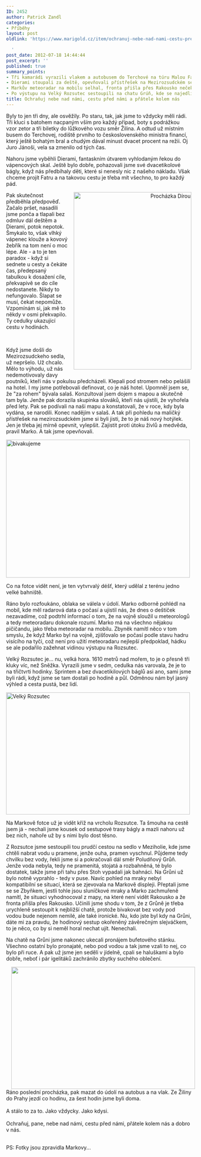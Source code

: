 ```yaml
---
ID: 2452
author: Patrick Zandl
categories:
- Příběhy
layout: post
oldlink: 'https://www.marigold.cz/item/ochranuj-nebe-nad-nami-cestu-pred-nami-a-pratele-kolem-nas

  '
post_date: 2012-07-18 14:44:44
post_excerpt: ''
published: true
summary_points:
- Tři kamarádi vyrazili vlakem a autobusem do Terchové na túru Malou Fatrou.
- Dierami stoupali za deště, opevňovali přístřešek na Mezirozsudckém sedle.
- Markův meteoradar na mobilu selhal, fronta přišla přes Rakousko nečekaně.
- Po výstupu na Velký Rozsutec sestoupili na chatu Grúň, kde se najedli.
title: Ochraňuj nebe nad námi, cestu před námi a přátele kolem nás
---
```


<p> Byly to jen tři dny, ale osvěžily. Po staru, tak, jak jsme to vždycky měli rádi. Tři kluci s batohem nacpaným vším pro každý případ, boty s podrážkou vzor zetor a tři biletky do lůžkového vozu směr Žilina. A odtud už místním busem do Terchovej, rodiště prvního to československého ministra financí, který ještě bohatým bral a chudým dával minust dvacet procent na režii. Oj Juro Jánoši, vela sa zmenilo od tých čas.</p>


<!--more-->

<p>Nahoru jsme vyběhli Dierami, fantaskním útvarem vyhlodaným řekou do vápencových skal. Ještě bylo dobře, pohazovali jsme své dvacetikolové bágly, když nás předbíhaly děti, které si nenesly nic z našeho nákladu. Však chceme projít Fatru a na takovou cestu je třeba mít všechno, to pro každý pád.<br></p>
<div class="separator" style="clear: both; text-align: right;"><a href="http://www.marigold.cz/wp-content/uploads/wpid-Photo-18.-7.-2012-14011.jpg" target="_blank" style="clear: right; float: right; margin-bottom: 1em; margin-left: 1em;"><img src="http://www.marigold.cz/wp-content/uploads/wpid-Photo-18.-7.-2012-14011.jpg" id="blogsy-1342616103134.4402" class="alignright" alt="Procházka Dírou" width="320" height="481"></a></div><p>Pak skutečnost předběhla předpověď. Začalo pršet, nasadili jsme ponča a tlapali bez odmluv dál deštěm a Dierami, potok nepotok. Šmykalo to, však vlhký vápenec klouže a kovový žebřík na tom není o moc lépe. Ale - a to je ten paradox - když si sednete u cesty a čekáte čas, předepsaný tabulkou k dosažení cíle, překvapivě se do cíle nedostanete. Nikdy to nefungovalo. Šlapat se musí, čekat nepomůže. Vzpomínám si, jak mě to někdy v osmi překvapilo. Ty cedulky ukazující cestu v hodinách. </p>
<p>&nbsp;</p>
<p>Když jsme došli do Mezirozsudckeho sedla, už nepršelo. Už chcalo. Mělo to výhodu, už nás nedemotivovaly davy poutníků, kteří nás v pokulsu předcházeli. Klepali pod stromem nebo pelášili na hotel. I my jsme potřebovali definovat, co je náš hotel. Upomněl jsem se, že "za rohem" bývala salaš. Konzultoval jsem dojem s mapou a skutečně tam byla. Jenže pak dorazila skupinka slováků, kteří nás ujistili, že vyhořela před lety. Pak se podívali na naši mapu a konstatovali, že v roce, kdy byla vydána, se narodili. Konec nadějím v salaš. A tak při pohledu na maličký přístřešek na mezirozsudckém jsme si byli jisti, že to je náš nový hotýlek. Jen je třeba jej mírně opevnit, vylepšit. Zajistit proti útoku živlů a medvěda, pravil Marko. A tak jsme opevňovali.</p>
<div class="separator" style="clear: both; text-align: none;"><a href="http://www.marigold.cz/wp-content/uploads/wpid-Photo-18.-7.-2012-1401.jpg" target="_blank" style=""><img src="http://www.marigold.cz/wp-content/uploads/wpid-Photo-18.-7.-2012-1401.jpg" id="blogsy-1342616103098.089" class="alignnone" alt="bivakujeme" width="500" height="374"></a></div><p> Co na fotce vidět není, je ten vytvrvalý déšť, který udělal z terénu jedno velké bahniště. </p>
<p>Ráno bylo rozfoukáno, oblaka se válela v údolí. Marko odborně pohlédl na mobil, kde měl radarová data o počasí a ujistil nás, že dnes o deštíček nezavadíme, což podtrhl informací o tom, že na vojně sloužil u meteorologů a tedy meteoradaru dokonale rozumí. Marko má na všechno nějakou pičičandu, jako třeba meteoradar na mobilu. Zbyněk namítl něco v tom smyslu, že když Marko byl na vojně, zjišťovalo se počasí podle stavu hadru visícího na tyči, což není pro užití meteoradaru nejlepší předpoklad, hádku se ale podařilo zažehnat vidinou výstupu na Rozsutec. </p>
<p> Velký Rozsutec je... nu, velká hora. 1610 metrů nad mořem, to je o přesně tři kluky víc, než Sněžka. Vyrazili jsme v sedm, cedulka nás varovala, že je to na třičtvrti hodinky. Sprintem a bez dvacetikilových báglů asi ano, sami jsme byli rádi, když jsme se tam dostali po hodině a půl. Odměnou nám byl jasný výhled a cesta pustá, bez lidí. </p>
<div class="separator" style="clear: both; text-align: none;"><a href="http://www.marigold.cz/wp-content/uploads/wpid-Photo-18.-7.-2012-1402.jpg" target="_blank" style=""><img src="http://www.marigold.cz/wp-content/uploads/wpid-Photo-18.-7.-2012-1402.jpg" id="blogsy-1342616103114.8809" class="alignnone" alt="Velký Rozsutec" width="500" height="331"></a></div><p> Na Markově fotce už je vidět kříž na vrcholu Rozsutce. Ta šmouha na cestě jsem já - nechali jsme kousek od sestupové trasy bágly a mazli nahoru už bez nich, nahoře už by s nimi bylo dost těsno. </p>
<p>Z Rozsutce jsme sestoupili tou prudčí cestou na sedlo v Meziholie, kde jsme chtěli nabrat vodu u pramene, jenže ouha, pramen vyschnul. Půjdeme tedy chvilku bez vody, řekli jsme si a pokračovali dál směr Poludňový Grůň. Jenže voda nebyla, tedy ne pramenitá, stojatá a rozbahněná, té bylo dostatek, takže jsme při tahu přes Stoh vypadali jak bahnáci. Na Grůni už bylo notně vyprahlo - tedy v puse. Navíc pohled na mraky nebyl kompatibilní se situací, která se zjevovala na Markově displeji. Přeptali jsme se se Zbyňkem, jestli tohle jsou sluníčkové mraky a Marko zachmuřeně namítl, že situaci vyhodnocoval z mapy, na které není vidět Rakousko a že fronta přišla přes Rakousko. Učinili jsme shodu v tom, že z Grůně je třeba urychleně sestoupit k nejbližší chatě, protože bivakovat bez vody pod vodou bude nejenom nemilé, ale také ironické. Nu, kdo jste byl kdy na Grůni, dáte mi za pravdu, že hodinový sestup okořeněný závěrečným slejváčkem, to je něco, co by si neměl horal nechat ujít. Nenechali. </p>
<p>Na chatě na Grůni jsme nakonec ukecali pronájem bufetového stánku. Všechno ostatní bylo pronajaté, nebo pod vodou a tak jsme vzali to nej, co bylo při ruce. A pak už jsme jen seděli v jídelně, cpali se haluškami a bylo dobře, neboť i pár igelitáků zachránilo zbytky suchého oblečení.   </p>
<div class="separator" style="clear: both; text-align: center;"><a href="http://www.marigold.cz/wp-content/uploads/wpid-Photo-18.-7.-2012-1400.jpg" target="_blank" style="margin-left: 1em; margin-right: 1em;"><img src="http://www.marigold.cz/wp-content/uploads/wpid-Photo-18.-7.-2012-1400.jpg" id="blogsy-1342616103101.3777" class="aligncenter" alt="" width="500" height="331"></a></div><div class="separator" style="text-align: left;clear: both; ">Ráno poslední procházka, pak mazat do údolí na autobus a na vlak. Ze Žiliny do Prahy jezdí co hodinu, za šest hodin jsme byli doma.</div><div class="separator" style="text-align: left;clear: both; ">&nbsp;</div><div class="separator" style="text-align: left;clear: both; ">A stálo to za to. Jako vždycky. Jako kdysi. </div><div class="separator" style="text-align: left;clear: both; ">&nbsp;</div><div class="separator" style="text-align: left;clear: both; ">Ochraňuj, pane, nebe nad námi, cestu před námi, přátele kolem nás a dobro v nás. </div><div class="separator" style="text-align: left;clear: both; ">&nbsp;</div><p> PS: Fotky jsou zpravidla Markovy...</p>
<p>&nbsp;</p>